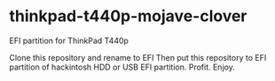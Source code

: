 # thinkpad-t440p-mojave-clover
EFI partition for ThinkPad T440p

Clone this repository and rename to EFI
Then put this repository to EFI partition of hackintosh HDD or USB EFI partition.
Profit. Enjoy.
